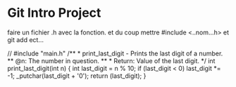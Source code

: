 # Git Intro Project

faire un fichier .h avec la fonction.
et du coup mettre #include <..nom...h>
et git add ect...

// #include "main.h"
                                                                                                                     /**                                                                                                                   * print_last_digit - Prints the last digit of a number.
 ** @n: The number in question.
 **                                                                                                                    * Return: Value of the last digit.                                                                                   */                                                                                                                  int print_last_digit(int n)
{                                                                                                                            int last_digit = n % 10;                                                                                                                                                                                                                  if (last_digit < 0)
                last_digit *= -1;                                                                                                                                                                                                                 _putchar(last_digit + '0');                                                                                                                                                                                                               return (last_digit);
}
